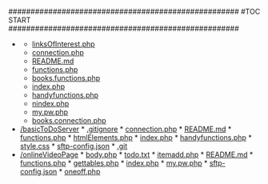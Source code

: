 







####################################################
#TOC START
####################################################
* [](.//README.md)
    * [linksOfInterest.php](./linksOfInterest.php)
    * [connection.php](./connection.php)
    * [README.md](./README.md)
    * [functions.php](./functions.php)
    * [books.functions.php](./books.functions.php)
    * [index.php](./index.php)
    * [handyfunctions.php](./handyfunctions.php)
    * [nindex.php](./nindex.php)
    * [my.pw.php](./my.pw.php)
    * [books.connection.php](./books.connection.php)
* [/basicToDoServer](.//basicToDoServer/README.md)
      * [.gitignore](./basicToDoServer/.gitignore)
      * [connection.php](./basicToDoServer/connection.php)
      * [README.md](./basicToDoServer/README.md)
      * [functions.php](./basicToDoServer/functions.php)
      * [htmlElements.php](./basicToDoServer/htmlElements.php)
      * [index.php](./basicToDoServer/index.php)
      * [handyfunctions.php](./basicToDoServer/handyfunctions.php)
      * [style.css](./basicToDoServer/style.css)
      * [sftp-config.json](./basicToDoServer/sftp-config.json)
      * [.git](./basicToDoServer/.git)
* [/onlineVideoPage](.//onlineVideoPage/README.md)
      * [body.php](./onlineVideoPage/body.php)
      * [todo.txt](./onlineVideoPage/todo.txt)
      * [itemadd.php](./onlineVideoPage/itemadd.php)
      * [README.md](./onlineVideoPage/README.md)
      * [functions.php](./onlineVideoPage/functions.php)
      * [gettables.php](./onlineVideoPage/gettables.php)
      * [index.php](./onlineVideoPage/index.php)
      * [my.pw.php](./onlineVideoPage/my.pw.php)
      * [sftp-config.json](./onlineVideoPage/sftp-config.json)
      * [oneoff.php](./onlineVideoPage/oneoff.php)
